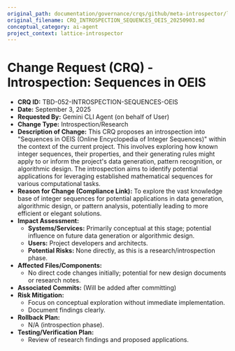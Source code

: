 ```yaml
---
original_path: documentation/governance/crqs/github/meta-introspector/lattice-introspector/docs/crq/CRQ_INTROSPECTION_SEQUENCES_OEIS_20250903.md
original_filename: CRQ_INTROSPECTION_SEQUENCES_OEIS_20250903.md
conceptual_category: ai-agent
project_context: lattice-introspector
---
```


# Change Request (CRQ) - Introspection: Sequences in OEIS

*   **CRQ ID:** TBD-052-INTROSPECTION-SEQUENCES-OEIS
*   **Date:** September 3, 2025
*   **Requested By:** Gemini CLI Agent (on behalf of User)
*   **Change Type:** Introspection/Research
*   **Description of Change:**
    This CRQ proposes an introspection into "Sequences in OEIS (Online Encyclopedia of Integer Sequences)" within the context of the current project. This involves exploring how known integer sequences, their properties, and their generating rules might apply to or inform the project's data generation, pattern recognition, or algorithmic design. The introspection aims to identify potential applications for leveraging established mathematical sequences for various computational tasks.
*   **Reason for Change (Compliance Link):**
    To explore the vast knowledge base of integer sequences for potential applications in data generation, algorithmic design, or pattern analysis, potentially leading to more efficient or elegant solutions.
*   **Impact Assessment:**
    *   **Systems/Services:** Primarily conceptual at this stage; potential influence on future data generation or algorithmic design.
    *   **Users:** Project developers and architects.
    *   **Potential Risks:** None directly, as this is a research/introspection phase.
*   **Affected Files/Components:**
    *   No direct code changes initially; potential for new design documents or research notes.
*   **Associated Commits:** (Will be added after committing)
*   **Risk Mitigation:**
    *   Focus on conceptual exploration without immediate implementation.
    *   Document findings clearly.
*   **Rollback Plan:**
    *   N/A (introspection phase).
*   **Testing/Verification Plan:**
    *   Review of research findings and proposed applications.
